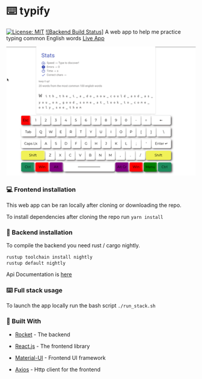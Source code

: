 # :keyboard: typify
 [![License: MIT](https://img.shields.io/badge/License-MIT-yellow.svg)](https://opensource.org/licenses/MIT)
 [![Backend Build Status]](https://github.com/J1M-RYAN/typify/workflows/rust.yml/badge.svg)
A web app to help me practice typing common English words [Live App](https://j1m-ryan.github.io/typify/)  


![](images/program.gif)  
### :computer: Frontend installation

This web app can be ran locally after cloning or downloading the repo.  

To install dependencies after cloning the repo run `yarn install`  

### :electric_plug: Backend installation
To compile the backend you need rust / cargo nightly.
```
rustup toolchain install nightly
rustup default nightly
```
Api Documentation is [here](rust-backend/api_docs.md)

### :keyboard: Full stack usage

To launch the app locally run the bash script `./run_stack.sh`

### :hammer: Built With

- [Rocket](https://rocket.rs/) - The backend

- [React.js](https://reactjs.org/) - The frontend library

- [Material-UI](https://material-ui.com/) - Frontend UI framework

- [Axios](https://github.com/axios/axios) - Http client for the frontend
